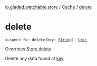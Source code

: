 [io.gladed.watchable.store](../index.md) / [Cache](index.md) / [delete](./delete.md)

# delete

`suspend fun delete(key: `[`String`](https://kotlinlang.org/api/latest/jvm/stdlib/kotlin/-string/index.html)`): `[`Unit`](https://kotlinlang.org/api/latest/jvm/stdlib/kotlin/-unit/index.html)

Overrides [Store.delete](../-store/delete.md)

Delete any data found at [key](../-store/delete.md#io.gladed.watchable.store.Store$delete(kotlin.String)/key).

